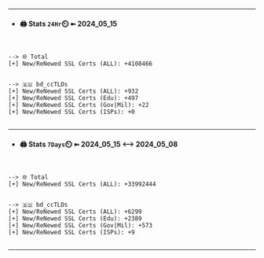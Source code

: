 

---
- #### 🖨️ **Stats** `24Hr`⏲️ ➼ 2024_05_15
```console


--> 🌐 Total
[+] New/ReNewed SSL Certs (ALL): +4108466


--> 🇧🇩 bd_ccTLDs
[+] New/ReNewed SSL Certs (ALL): +932
[+] New/ReNewed SSL Certs (Edu): +497
[+] New/ReNewed SSL Certs (Gov|Mil): +22
[+] New/ReNewed SSL Certs (ISPs): +0


```

---
- #### 🖨️ **Stats** `7Days`⏲️ ➼ 2024_05_15 <--> 2024_05_08
```console


--> 🌐 Total
[+] New/ReNewed SSL Certs (ALL): +33992444


--> 🇧🇩 bd_ccTLDs
[+] New/ReNewed SSL Certs (ALL): +6299
[+] New/ReNewed SSL Certs (Edu): +2389
[+] New/ReNewed SSL Certs (Gov|Mil): +573
[+] New/ReNewed SSL Certs (ISPs): +9


```

---

